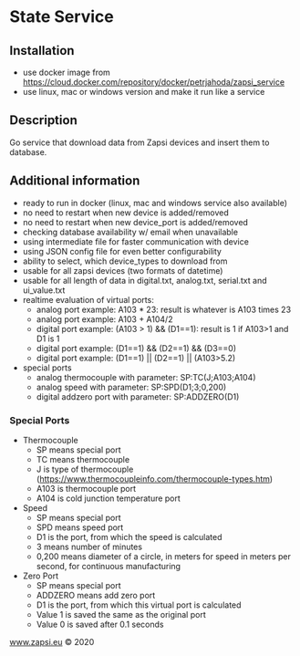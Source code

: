 # State Service


## Installation
* use docker image from https://cloud.docker.com/repository/docker/petrjahoda/zapsi_service
* use linux, mac or windows version and make it run like a service

## Description
Go service that download data from Zapsi devices and insert them to database.

## Additional information
* ready to run in docker (linux, mac and windows service also available)
* no need to restart when new device is added/removed
* no need to restart when new device_port is added/removed
* checking database availability w/ email when unavailable
* using intermediate file for faster communication with device
* using JSON config file for even better configurability
* ability to select, which device_types to download from
* usable for all zapsi devices (two formats of datetime)
* usable for all length of data in digital.txt, analog.txt, serial.txt and ui_value.txt
* realtime evaluation of virtual ports:
    * analog port example: A103 * 23: result is whatever is A103 times 23
    * analog port example: A103 + A104/2
    * digital port example: (A103 > 1) && (D1==1): result is 1 if A103>1 and D1 is 1
    * digital port example: (D1==1) && (D2==1) && (D3==0)
    * digital port example: (D1==1) || (D2==1) || (A103>5.2)
* special ports
    * analog thermocouple with parameter: SP:TC(J;A103;A104)
    * analog speed with parameter: SP:SPD(D1;3;0,200)
    * digital addzero port with parameter: SP:ADDZERO(D1)

### Special Ports  
* Thermocouple    
    * SP means special port
    * TC means thermocouple
    * J is type of thermocouple  (https://www.thermocoupleinfo.com/thermocouple-types.htm)
    * A103 is thermocouple port
    * A104 is cold junction temperature port
* Speed     
    * SP means special port
    * SPD means speed port
    * D1 is the port, from which the speed is calculated
    * 3 means number of minutes
    * 0,200 means diameter of a circle, in meters for speed in meters per second, for continuous manufacturing
* Zero Port     
    * SP means special port
    * ADDZERO means add zero port
    * D1 is the port, from which this virtual port is calculated
    * Value 1 is saved the same as the original port
    * Value 0 is saved after 0.1 seconds

    
www.zapsi.eu © 2020
